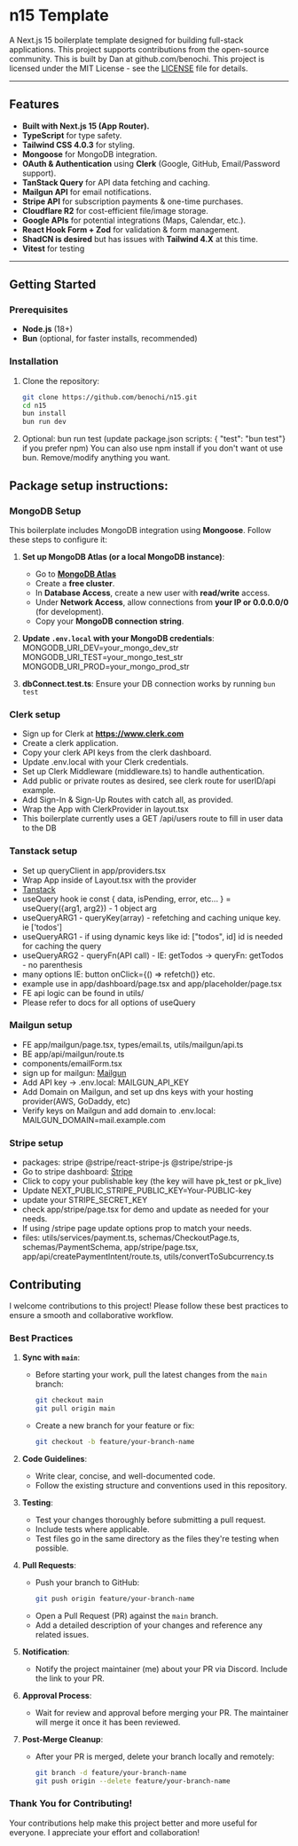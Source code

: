# n15 Template

A Next.js 15 boilerplate template designed for building full-stack applications. This project supports contributions from the open-source community. This is built by Dan at github.com/benochi. This project is licensed under the MIT License - see the [LICENSE](./LICENSE) file for details. 

---

## Features

- **Built with Next.js 15 (App Router).**
- **TypeScript** for type safety.
- **Tailwind CSS 4.0.3** for styling.
- **Mongoose** for MongoDB integration.
- **OAuth & Authentication** using **Clerk** (Google, GitHub, Email/Password support).
- **TanStack Query** for API data fetching and caching.
- **Mailgun API** for email notifications.
- **Stripe API** for subscription payments & one-time purchases.
- **Cloudflare R2** for cost-efficient file/image storage.
- **Google APIs** for potential integrations (Maps, Calendar, etc.).
- **React Hook Form + Zod** for validation & form management.
- **ShadCN is desired** but has issues with **Tailwind 4.X** at this time.
- **Vitest** for testing

---

## Getting Started

### Prerequisites

- **Node.js** (18+)
- **Bun** (optional, for faster installs, recommended)


### Installation

1. Clone the repository:
   ```bash
   git clone https://github.com/benochi/n15.git
   cd n15
   bun install
   bun run dev
   ```
2. Optional:
   bun run test (update package.json scripts: { "test": "bun test"} if you prefer npm)
   You can also use npm install if you don't want ot use bun. 
   Remove/modify anything you want.
   

## Package setup instructions:
### **MongoDB Setup**

This boilerplate includes MongoDB integration using **Mongoose**. Follow these steps to configure it:

1. **Set up MongoDB Atlas (or a local MongoDB instance)**:
   - Go to **[MongoDB Atlas](https://www.mongodb.com/atlas/database)**
   - Create a **free cluster**.
   - In **Database Access**, create a new user with **read/write** access.
   - Under **Network Access**, allow connections from **your IP or 0.0.0.0/0** (for development).
   - Copy your **MongoDB connection string**.

2. **Update `.env.local` with your MongoDB credentials**:
   MONGODB_URI_DEV=your_mongo_dev_str
   MONGODB_URI_TEST=your_mongo_test_str
   MONGODB_URI_PROD=your_mongo_prod_str

3. **dbConnect.test.ts**:
   Ensure your DB connection works by running ```bun test```
   
### **Clerk setup**

   - Sign up for Clerk at **https://www.clerk.com**
   - Create a clerk application.
   - Copy your clerk API keys from the clerk dashboard.
   - Update .env.local with your Clerk credentials.
   - Set up Clerk Middleware (middleware.ts) to handle authentication.
   - Add public or private routes as desired, see clerk route for userID/api example.
   - Add Sign-In & Sign-Up Routes with catch all, as provided.
   - Wrap the App with ClerkProvider in layout.tsx
   - This boilerplate currently uses a GET /api/users route to fill in user data to the DB

### **Tanstack setup**
   - Set up queryClient in app/providers.tsx
   - Wrap App inside of Layout.tsx with the provider 
   - [Tanstack](https://tanstack.com/query/latest/docs/framework/react/reference/useQuery)
   - useQuery hook ie const { data, isPending, error, etc... } = useQuery({arg1, arg2}) - 1 object arg
   - useQueryARG1 - queryKey(array) - refetching and caching unique key. ie ['todos'] 
   - useQueryARG1 - if using dynamic keys like id: ["todos", id] id is needed for caching the query
   - useQueryARG2 - queryFn(API call) - IE: getTodos -> queryFn: getTodos - no parenthesis
   - many options IE: button onClick={() => refetch()} etc. 
   - example use in app/dashboard/page.tsx and app/placeholder/page.tsx
   - FE api logic can be found in utils/
   - Please refer to docs for all options of useQuery

### **Mailgun setup**
 - FE app/mailgun/page.tsx, types/email.ts, utils/mailgun/api.ts
 - BE app/api/mailgun/route.ts
 - components/emailForm.tsx
 - sign up for mailgun: [Mailgun](https://www.mailgun.com/)
 - Add API key -> .env.local: MAILGUN_API_KEY
 - Add Domain on Mailgun, and set up dns keys with your hosting provider(AWS, GoDaddy, etc)
 - Verify keys on Mailgun and add domain to .env.local: MAILGUN_DOMAIN=mail.example.com
 
### **Stripe setup**
- packages: stripe @stripe/react-stripe-js @stripe/stripe-js
- Go to stripe dashboard: [Stripe](https://www.stripe.com/)
- Click to copy your publishable key (the key will have pk_test or pk_live)
- Update NEXT_PUBLIC_STRIPE_PUBLIC_KEY=Your-PUBLIC-key
- update your STRIPE_SECRET_KEY
- check app/stripe/page.tsx for demo and update as needed for your needs.
- If using /stripe page update options prop to match your needs. 
- files: utils/services/payment.ts, schemas/CheckoutPage.ts, schemas/PaymentSchema, app/stripe/page.tsx, app/api/createPaymentIntent/route.ts, utils/convertToSubcurrency.ts

## Contributing

I welcome contributions to this project! Please follow these best practices to ensure a smooth and collaborative workflow.

### Best Practices

1. **Sync with `main`**:

   - Before starting your work, pull the latest changes from the `main` branch:
     ```bash
     git checkout main
     git pull origin main
     ```
   - Create a new branch for your feature or fix:
     ```bash
     git checkout -b feature/your-branch-name
     ```

2. **Code Guidelines**:

   - Write clear, concise, and well-documented code.
   - Follow the existing structure and conventions used in this repository.

3. **Testing**:

   - Test your changes thoroughly before submitting a pull request.
   - Include tests where applicable.
   - Test files go in the same directory as the files they're testing when possible.

4. **Pull Requests**:

   - Push your branch to GitHub:
     ```bash
     git push origin feature/your-branch-name
     ```
   - Open a Pull Request (PR) against the `main` branch.
   - Add a detailed description of your changes and reference any related issues.

5. **Notification**:

   - Notify the project maintainer (me) about your PR via Discord. Include the link to your PR.

6. **Approval Process**:

   - Wait for review and approval before merging your PR. The maintainer will merge it once it has been reviewed.

7. **Post-Merge Cleanup**:
   - After your PR is merged, delete your branch locally and remotely:
     ```bash
     git branch -d feature/your-branch-name
     git push origin --delete feature/your-branch-name
     ```

### Thank You for Contributing!

Your contributions help make this project better and more useful for everyone. I appreciate your effort and collaboration!
